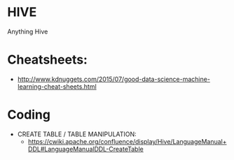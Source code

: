 # HIVE
Anything Hive

# Cheatsheets:
  - http://www.kdnuggets.com/2015/07/good-data-science-machine-learning-cheat-sheets.html
# Coding
  - CREATE TABLE / TABLE MANIPULATION:
    - https://cwiki.apache.org/confluence/display/Hive/LanguageManual+DDL#LanguageManualDDL-CreateTable
  
 
